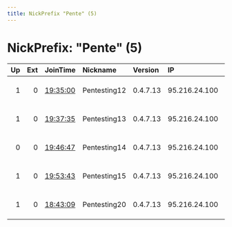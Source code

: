 ```yaml
---
title: NickPrefix "Pente" (5)
---
```


# NickPrefix: "Pente" (5)

|   Up |   Ext | JoinTime                                                                                              | Nickname     | Version   | IP            | AS                  | CC   |   ORp |   Dirp | OS    | Contact                   |   eFamMembers |
|-----:|------:|:------------------------------------------------------------------------------------------------------|:-------------|:----------|:--------------|:--------------------|:-----|------:|-------:|:------|:--------------------------|--------------:|
|    1 |     0 | [19:35:00](https://nusenu.github.io/OrNetStats/w/relay/4B02D746D96A5F80666F4A3B265C66F789D47BDD.html) | Pentesting12 | 0.4.7.13  | 95.216.24.100 | Hetzner Online GmbH | fi   |  9002 |      0 | Linux | Steve relay7791@gmail.com |             1 |
|    1 |     0 | [19:37:35](https://nusenu.github.io/OrNetStats/w/relay/C57A8B0C2DAE933916398359EC4DCC53D4FF329B.html) | Pentesting13 | 0.4.7.13  | 95.216.24.100 | Hetzner Online GmbH | fi   |  9003 |      0 | Linux | relay7791@gmail.com       |             1 |
|    0 |     0 | [19:46:47](https://nusenu.github.io/OrNetStats/w/relay/ED27E27D332AB216BD9DB454C90880E8F8314ACD.html) | Pentesting14 | 0.4.7.13  | 95.216.24.100 | Hetzner Online GmbH | fi   |  9005 |      0 | Linux | relay7791@gmail.com       |             1 |
|    1 |     0 | [19:53:43](https://nusenu.github.io/OrNetStats/w/relay/785DBB3C711E8E7E75DC81982FB20DCB0B18F1C8.html) | Pentesting15 | 0.4.7.13  | 95.216.24.100 | Hetzner Online GmbH | fi   |  9006 |      0 | Linux | relay7791@gmail.com       |             1 |
|    1 |     0 | [18:43:09](https://nusenu.github.io/OrNetStats/w/relay/AB90463073B93DDA6F7FE243FB1C4B9D5F7B5321.html) | Pentesting20 | 0.4.7.13  | 95.216.24.100 | Hetzner Online GmbH | fi   |  9001 |      0 | Linux | relay7791@gmail.com       |             1 |
